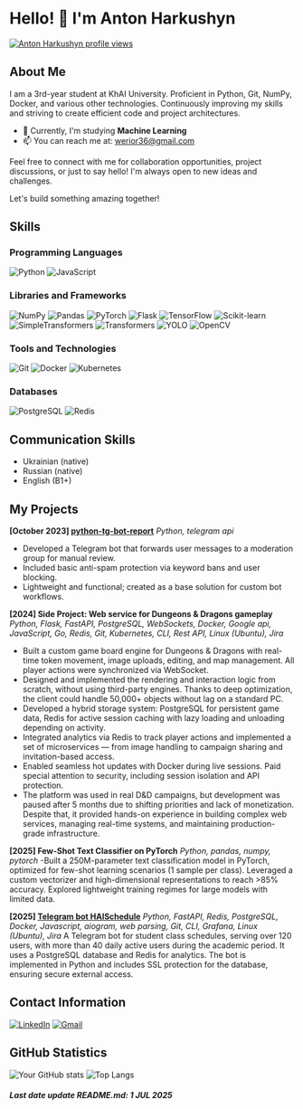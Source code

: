 # Hello! 👋 I'm Anton Harkushyn

[![Anton Harkushyn profile views](https://u8views.com/api/v1/github/profiles/75950532/views/day-week-month-total-count.svg)](https://u8views.com/github/Anton293)  <!-- Cool stuff, too bad it's rubbish :) -->

## About Me

I am a 3rd-year student at KhAI University. Proficient in Python, Git, NumPy, Docker, and various other technologies. Continuously improving my skills and striving to create efficient code and project architectures.

- 🌱 Currently, I'm studying  **Machine Learning**
- 📫 You can reach me at: [werior36@gmail.com](mailto:werior36@gmail.com)

Feel free to connect with me for collaboration opportunities, project discussions, or just to say hello! I'm always open to new ideas and challenges.

Let's build something amazing together!

## Skills

### Programming Languages
![Python](https://img.shields.io/badge/-Python-3776AB?style=flat-square&logo=python&logoColor=white)
![JavaScript](https://img.shields.io/badge/-JavaScript-F7DF1E?style=flat-square&logo=javascript&logoColor=black)
<!--
![Java](https://img.shields.io/badge/-Java-007396?style=flat-square&logo=java&logoColor=white)
![Go](https://img.shields.io/badge/-Go-00ADD8?style=flat-square&logo=go&logoColor=white)
-->

### Libraries and Frameworks
![NumPy](https://img.shields.io/badge/-NumPy-013243?style=flat-square&logo=numpy&logoColor=white)
![Pandas](https://img.shields.io/badge/-Pandas-150458?style=flat-square&logo=pandas&logoColor=white)
![PyTorch](https://img.shields.io/badge/-PyTorch-EE4C2C?style=flat-square&logo=pytorch&logoColor=white)
![Flask](https://img.shields.io/badge/-Flask-000000?style=flat-square&logo=flask&logoColor=white)
![TensorFlow](https://img.shields.io/badge/-TensorFlow-FF6F00?style=flat-square&logo=tensorflow&logoColor=white)
![Scikit-learn](https://img.shields.io/badge/-Scikit--learn-F7931E?style=flat-square&logo=scikit-learn&logoColor=white)
![SimpleTransformers](https://img.shields.io/badge/-SimpleTransformers-000000?style=flat-square)
![Transformers](https://img.shields.io/badge/-Transformers-3178C6?style=flat-square)
![YOLO](https://img.shields.io/badge/-YOLO-FFA500?style=flat-square)
![OpenCV](https://img.shields.io/badge/-OpenCV-5C3EE8?style=flat-square&logo=opencv&logoColor=white)
<!--![React.js](https://img.shields.io/badge/-React.js-61DAFB?style=flat-square&logo=react&logoColor=white)-->

### Tools and Technologies
![Git](https://img.shields.io/badge/-Git-F05032?style=flat-square&logo=git&logoColor=white)
![Docker](https://img.shields.io/badge/-Docker-2496ED?style=flat-square&logo=docker&logoColor=white)
![Kubernetes](https://img.shields.io/badge/-Kubernetes-326CE5?style=flat-square&logo=kubernetes&logoColor=white)

<!--
### DevOps
![GitHub Actions](https://img.shields.io/badge/-GitHub%20Actions-2088FF?style=flat-square&logo=github-actions&logoColor=white)
![Travis CI](https://img.shields.io/badge/-Travis%20CI-3EAAAF?style=flat-square&logo=travis-ci&logoColor=white)
-->

### Databases
![PostgreSQL](https://img.shields.io/badge/-PostgreSQL-336791?style=flat-square&logo=postgresql&logoColor=white)
![Redis](https://img.shields.io/badge/-Redis-DC382D?style=flat-square&logo=redis&logoColor=white)

## Communication Skills
- Ukrainian (native)
- Russian (native)
- English (B1+)


## My Projects

**[October 2023] [python-tg-bot-report](https://github.com/Anton293/python-tg-bot-report)**
*Python, telegram api*
- Developed a Telegram bot that forwards user messages to a moderation group for manual review.
- Included basic anti-spam protection via keyword bans and user blocking.
- Lightweight and functional; created as a base solution for custom bot workflows.


**[2024] Side Project: Web service for Dungeons & Dragons gameplay**  
*Python, Flask, FastAPI, PostgreSQL, WebSockets, Docker, Google api, JavaScript, Go, Redis, Git, Kubernetes, CLI, Rest API, Linux (Ubuntu), Jira*

- Built a custom game board engine for Dungeons & Dragons with real-time token movement, image uploads, editing, and map management. All player actions were synchronized via WebSocket.
- Designed and implemented the rendering and interaction logic from scratch, without using third-party engines. Thanks to deep optimization, the client could handle 50,000+ objects without lag on a standard PC.
- Developed a hybrid storage system: PostgreSQL for persistent game data, Redis for active session caching with lazy loading and unloading depending on activity.
- Integrated analytics via Redis to track player actions and implemented a set of microservices — from image handling to campaign sharing and invitation-based access.
- Enabled seamless hot updates with Docker during live sessions. Paid special attention to security, including session isolation and API protection.
- The platform was used in real D&D campaigns, but development was paused after 5 months due to shifting priorities and lack of monetization. Despite that, it provided hands-on experience in building complex web services, managing real-time systems, and maintaining production-grade infrastructure.


**[2025] Few-Shot Text Classifier on PyTorch**
*Python, pandas, numpy, pytorch*
-Built a 250M-parameter text classification model in PyTorch, optimized for few-shot learning scenarios (1 sample per class). Leveraged a custom vectorizer and high-dimensional representations to reach >85% accuracy. Explored lightweight training regimes for large models with limited data.


**[2025] [Telegram bot HAISchedule](https://t.me/@khai_now_bot)**
*Python, FastAPI, Redis, PostgreSQL, Docker, Javascript, aiogram, web parsing, Git, CLI, Grafana, Linux (Ubuntu), Jira*
A Telegram bot for student class schedules, serving over 120 users, with more than 40 daily active users during the academic period. It uses a PostgreSQL database and Redis for analytics. 
The bot is implemented in Python and includes SSL protection for the database, ensuring secure external access.


## Contact Information

[![LinkedIn](https://img.shields.io/badge/-LinkedIn-0077B5?style=flat-square&logo=linkedin&logoColor=white)](https://www.linkedin.com/in/anton-harkushyn-124bba310/)
[![Gmail](https://img.shields.io/badge/-Gmail-D14836?style=flat-square&logo=gmail&logoColor=white)](mailto:werior36@gmail.com)

## GitHub Statistics <!-- Another nonsense, but looks cool :) -->

![Your GitHub stats](https://github-readme-stats.vercel.app/api?username=Anton293&show_icons=true&theme=radical)
![Top Langs](https://github-readme-stats.vercel.app/api/top-langs/?username=Anton293&layout=compact&theme=radical)

##### Last date update README.md: 1 JUL 2025

